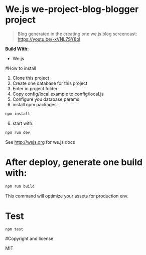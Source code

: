 # We.js we-project-blog-blogger project

> Blog generated in the creating one we.js blog screencast: https://youtu.be/-xVNL7SY8oI 

**Build With:**

- We.js

#How to install

1. Clone this project
2. Create one database for this project
2. Enter in project folder
3. Copy config/local.example to config/local.js
4. Configure you database params
5. install npm packages:
```sh
npm install
```
6. start with:
```sh
npm run dev
```

See http://wejs.org for we.js docs

# After deploy, generate one build with:

```sh
npm run build
```

This command will optimize your assets for production env.

# Test

```
npm test
```

#Copyright and license

MIT